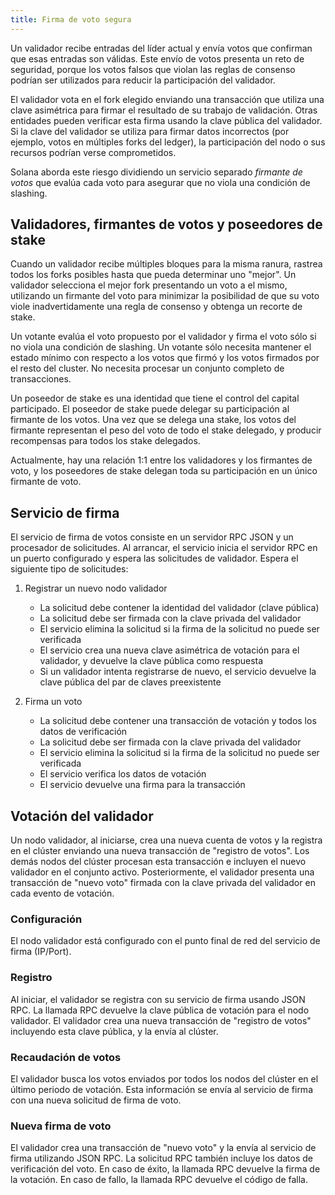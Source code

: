 ```yaml
---
title: Firma de voto segura
---
```


Un validador recibe entradas del líder actual y envía votos que confirman que esas entradas son válidas. Este envío de votos presenta un reto de seguridad, porque los votos falsos que violan las reglas de consenso podrían ser utilizados para reducir la participación del validador.

El validador vota en el fork elegido enviando una transacción que utiliza una clave asimétrica para firmar el resultado de su trabajo de validación. Otras entidades pueden verificar esta firma usando la clave pública del validador. Si la clave del validador se utiliza para firmar datos incorrectos (por ejemplo, votos en múltiples forks del ledger), la participación del nodo o sus recursos podrían verse comprometidos.

Solana aborda este riesgo dividiendo un servicio separado _firmante de votos_ que evalúa cada voto para asegurar que no viola una condición de slashing.

## Validadores, firmantes de votos y poseedores de stake

Cuando un validador recibe múltiples bloques para la misma ranura, rastrea todos los forks posibles hasta que pueda determinar uno "mejor". Un validador selecciona el mejor fork presentando un voto a el mismo, utilizando un firmante del voto para minimizar la posibilidad de que su voto viole inadvertidamente una regla de consenso y obtenga un recorte de stake.

Un votante evalúa el voto propuesto por el validador y firma el voto sólo si no viola una condición de slashing. Un votante sólo necesita mantener el estado mínimo con respecto a los votos que firmó y los votos firmados por el resto del cluster. No necesita procesar un conjunto completo de transacciones.

Un poseedor de stake es una identidad que tiene el control del capital participado. El poseedor de stake puede delegar su participación al firmante de los votos. Una vez que se delega una stake, los votos del firmante representan el peso del voto de todo el stake delegado, y producir recompensas para todos los stake delegados.

Actualmente, hay una relación 1:1 entre los validadores y los firmantes de voto, y los poseedores de stake delegan toda su participación en un único firmante de voto.

## Servicio de firma

El servicio de firma de votos consiste en un servidor RPC JSON y un procesador de solicitudes. Al arrancar, el servicio inicia el servidor RPC en un puerto configurado y espera las solicitudes de validador. Espera el siguiente tipo de solicitudes:

1. Registrar un nuevo nodo validador

    - La solicitud debe contener la identidad del validador \(clave pública\)
    - La solicitud debe ser firmada con la clave privada del validador
    - El servicio elimina la solicitud si la firma de la solicitud no puede ser verificada
    - El servicio crea una nueva clave asimétrica de votación para el validador, y devuelve la clave pública como respuesta
    - Si un validador intenta registrarse de nuevo, el servicio devuelve la clave pública del par de claves preexistente

2. Firma un voto

    - La solicitud debe contener una transacción de votación y todos los datos de verificación
    - La solicitud debe ser firmada con la clave privada del validador
    - El servicio elimina la solicitud si la firma de la solicitud no puede ser verificada
    - El servicio verifica los datos de votación
    - El servicio devuelve una firma para la transacción

## Votación del validador

Un nodo validador, al iniciarse, crea una nueva cuenta de votos y la registra en el clúster enviando una nueva transacción de "registro de votos". Los demás nodos del clúster procesan esta transacción e incluyen el nuevo validador en el conjunto activo. Posteriormente, el validador presenta una transacción de "nuevo voto" firmada con la clave privada del validador en cada evento de votación.

### Configuración

El nodo validador está configurado con el punto final de red del servicio de firma \(IP/Port\).

### Registro

Al iniciar, el validador se registra con su servicio de firma usando JSON RPC. La llamada RPC devuelve la clave pública de votación para el nodo validador. El validador crea una nueva transacción de "registro de votos" incluyendo esta clave pública, y la envía al clúster.

### Recaudación de votos

El validador busca los votos enviados por todos los nodos del clúster en el último periodo de votación. Esta información se envía al servicio de firma con una nueva solicitud de firma de voto.

### Nueva firma de voto

El validador crea una transacción de "nuevo voto" y la envía al servicio de firma utilizando JSON RPC. La solicitud RPC también incluye los datos de verificación del voto. En caso de éxito, la llamada RPC devuelve la firma de la votación. En caso de fallo, la llamada RPC devuelve el código de falla.
